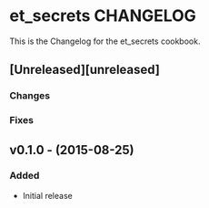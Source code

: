 # et_secrets CHANGELOG

This is the Changelog for the et_secrets cookbook.

## [Unreleased][unreleased]

### Changes

### Fixes

## v0.1.0 - (2015-08-25)

### Added

* Initial release
